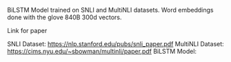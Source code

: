 BiLSTM Model trained on SNLI and MultiNLI datasets. Word embeddings done with the glove 840B 300d vectors. 

Link for paper

SNLI Dataset: https://nlp.stanford.edu/pubs/snli_paper.pdf
MultiNLI Dataset: https://cims.nyu.edu/~sbowman/multinli/paper.pdf
BiLSTM Model:  